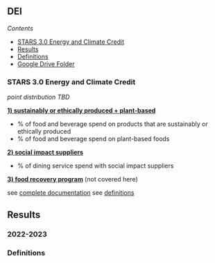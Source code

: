 ## DEI

*Contents*
- [STARS 3.0 Energy and Climate Credit](#stars-30-food--dining-credit)
- [Results](#results)
- [Definitions](#stars-credit-definitions)
- [Google Drive Folder](https://drive.google.com/drive/folders/1MpK4bpxYSuIs97QPZ0AMyqoNcxe-ACPu)

### STARS 3.0 Energy and Climate Credit

*point distribution TBD*

[**1) sustainably or ethically produced + plant-based**](https://docs.google.com/document/d/1UgIhYWWg5GS7cB9qYvRpw76-ThuQZJ2X1spEiS1fp_U/edit#heading=h.7wz6nkbm6esg)
- % of food and beverage spend on products that are sustainably or ethically produced
- % of food and beverage spend on plant-based foods

[**2) social impact suppliers**](https://docs.google.com/document/d/1UgIhYWWg5GS7cB9qYvRpw76-ThuQZJ2X1spEiS1fp_U/edit#heading=h.daep987nhmhi)
- % of dining service spend with social impact suppliers

[**3) food recovery program**](https://docs.google.com/document/d/1UgIhYWWg5GS7cB9qYvRpw76-ThuQZJ2X1spEiS1fp_U/edit#heading=h.2epmtj4ei2qq) (not covered here)

see [complete documentation](https://docs.google.com/document/d/1UgIhYWWg5GS7cB9qYvRpw76-ThuQZJ2X1spEiS1fp_U/edit#heading=h.43oau9mq61o0)
see [definitions](#stars-credit-definitions)

## Results

### 2022-2023

### Definitions
